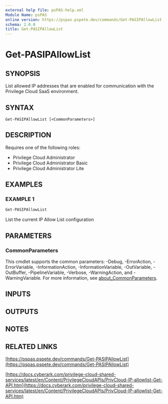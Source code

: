 ```yaml
---
external help file: psPAS-help.xml
Module Name: psPAS
online version: https://pspas.pspete.dev/commands/Get-PASIPAllowList
schema: 2.0.0
title: Get-PASIPAllowList
---
```


# Get-PASIPAllowList

## SYNOPSIS
List allowed IP addresses that are enabled for communication with the Privilege Cloud SaaS environment.

## SYNTAX

```
Get-PASIPAllowList [<CommonParameters>]
```

## DESCRIPTION
Requires one of the following roles:
- Privilege Cloud Administrator
- Privilege Cloud Administrator Basic
- Privilege Cloud Administrator Lite

## EXAMPLES

### EXAMPLE 1
```powershell
Get-PASIPAllowList
```

List the current IP Allow List configuration

## PARAMETERS

### CommonParameters
This cmdlet supports the common parameters: -Debug, -ErrorAction, -ErrorVariable, -InformationAction, -InformationVariable, -OutVariable, -OutBuffer, -PipelineVariable, -Verbose, -WarningAction, and -WarningVariable. For more information, see [about_CommonParameters](http://go.microsoft.com/fwlink/?LinkID=113216).

## INPUTS

## OUTPUTS

## NOTES

## RELATED LINKS

[https://pspas.pspete.dev/commands/Get-PASIPAllowList](https://pspas.pspete.dev/commands/Get-PASIPAllowList)

[https://docs.cyberark.com/privilege-cloud-shared-services/latest/en/Content/PrivilegeCloudAPIs/PrivCloud-IP-allowlist-Get-API.htm](https://docs.cyberark.com/privilege-cloud-shared-services/latest/en/Content/PrivilegeCloudAPIs/PrivCloud-IP-allowlist-Get-API.htm)

